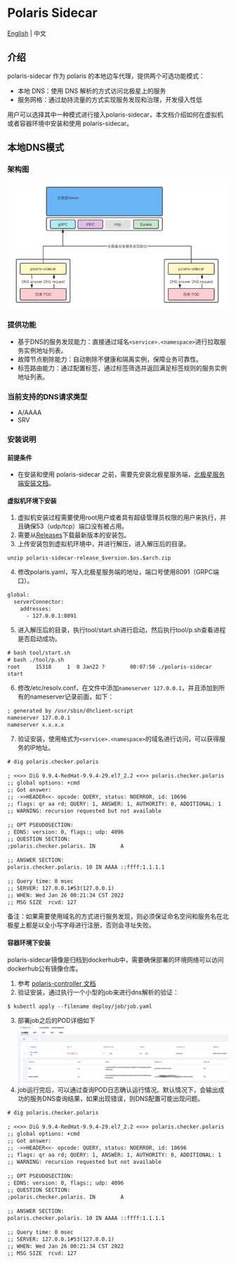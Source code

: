 # Polaris Sidecar

[English](./README.md) | 中文

## 介绍

polaris-sidecar 作为 polaris 的本地边车代理，提供两个可选功能模式：

- 本地 DNS：使用 DNS 解析的方式访问北极星上的服务
- 服务网格：通过劫持流量的方式实现服务发现和治理，开发侵入性低

用户可以选择其中一种模式进行接入polaris-sidecar，本文档介绍如何在虚拟机或者容器环境中安装和使用 polaris-sidecar。

## 本地DNS模式

### 架构图

![架构图](./docs/image/polaris_architecture.png)

### 提供功能

- 基于DNS的服务发现能力：直接通过域名```<service>.<namespace>```进行拉取服务实例地址列表。
- 故障节点剔除能力：自动剔除不健康和隔离实例，保障业务可靠性。
- 标签路由能力：通过配置标签，通过标签筛选并返回满足标签规则的服务实例地址列表。

### 当前支持的DNS请求类型

- A/AAAA
- SRV

### 安装说明

#### 前提条件

- 在安装和使用 polaris-sidecar 之前，需要先安装北极星服务端，[北极星服务端安装文档](https://polarismesh.cn/docs/%E4%BD%BF%E7%94%A8%E6%8C%87%E5%8D%97/%E6%9C%8D%E5%8A%A1%E7%AB%AF%E5%AE%89%E8%A3%85/)。

#### 虚拟机环境下安装

1. 虚拟机安装过程需要使用root用户或者具有超级管理员权限的用户来执行，并且确保53（udp/tcp）端口没有被占用。
2. 需要从[Releases](https://github.com/polarismesh/polaris-sidecar/releases)下载最新版本的安装包。
3. 上传安装包到虚拟机环境中，并进行解压，进入解压后的目录。

```
unzip polaris-sidecar-release_$version.$os.$arch.zip
```

4. 修改polaris.yaml，写入北极星服务端的地址，端口号使用8091（GRPC端口）。

```
global:
  serverConnector:
    addresses:
      - 127.0.0.1:8091
```

5. 进入解压后的目录，执行tool/start.sh进行启动，然后执行tool/p.sh查看进程是否启动成功。

```
# bash tool/start.sh
# bash ./tool/p.sh
root     15318     1  0 Jan22 ?        00:07:50 ./polaris-sidecar start
```

6. 修改/etc/resolv.conf，在文件中添加```nameserver 127.0.0.1```，并且添加到所有的nameserver记录前面，如下：

```
; generated by /usr/sbin/dhclient-script
nameserver 127.0.0.1
nameserver x.x.x.x
```

7. 验证安装，使用格式为```<service>.<namespace>```的域名进行访问，可以获得服务的IP地址。

```
# dig polaris.checker.polaris

; <<>> DiG 9.9.4-RedHat-9.9.4-29.el7_2.2 <<>> polaris.checker.polaris
;; global options: +cmd
;; Got answer:
;; ->>HEADER<<- opcode: QUERY, status: NOERROR, id: 10696
;; flags: qr aa rd; QUERY: 1, ANSWER: 1, AUTHORITY: 0, ADDITIONAL: 1
;; WARNING: recursion requested but not available

;; OPT PSEUDOSECTION:
; EDNS: version: 0, flags:; udp: 4096
;; QUESTION SECTION:
;polaris.checker.polaris. IN        A

;; ANSWER SECTION:
polaris.checker.polaris. 10 IN AAAA ::ffff:1.1.1.1

;; Query time: 0 msec
;; SERVER: 127.0.0.1#53(127.0.0.1)
;; WHEN: Wed Jan 26 00:21:34 CST 2022
;; MSG SIZE  rcvd: 127
```

备注：如果需要使用域名的方式进行服务发现，则必须保证命名空间和服务名在北极星上都是以全小写字母进行注册，否则会寻址失败。

#### 容器环境下安装

polaris-sidecar镜像是归档到dockerhub中，需要确保部署的环境网络可以访问dockerhub公有镜像仓库。

1. 参考 [polaris-controller 文档](https://github.com/polarismesh/polaris-controller/blob/main/README.md) 
2. 验证安装，通过执行一个小型的job来进行dns解析的验证：

```shell
$ kubectl apply --filename deploy/job/job.yaml
```
3. 部署job之后的POD详细如下
   ![deploy_job](./docs/image/deploy_job.png)
4. job运行完后，可以通过查询POD日志确认运行情况。默认情况下，会输出成功的服务DNS查询结果，如果出现错误，则DNS配置可能出现问题。

```
# dig polaris.checker.polaris

; <<>> DiG 9.9.4-RedHat-9.9.4-29.el7_2.2 <<>> polaris.checker.polaris
;; global options: +cmd
;; Got answer:
;; ->>HEADER<<- opcode: QUERY, status: NOERROR, id: 10696
;; flags: qr aa rd; QUERY: 1, ANSWER: 1, AUTHORITY: 0, ADDITIONAL: 1
;; WARNING: recursion requested but not available

;; OPT PSEUDOSECTION:
; EDNS: version: 0, flags:; udp: 4096
;; QUESTION SECTION:
;polaris.checker.polaris. IN        A

;; ANSWER SECTION:
polaris.checker.polaris. 10 IN AAAA ::ffff:1.1.1.1

;; Query time: 0 msec
;; SERVER: 127.0.0.1#53(127.0.0.1)
;; WHEN: Wed Jan 26 00:21:34 CST 2022
;; MSG SIZE  rcvd: 127
```

